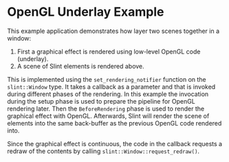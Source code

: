 <!-- Copyright © SixtyFPS GmbH <info@slint.dev> ; SPDX-License-Identifier: GPL-3.0-only OR LicenseRef-Slint-Royalty-free-1.1 OR LicenseRef-Slint-commercial -->
# OpenGL Underlay Example

This example application demonstrates how layer two scenes together in a window:

1. First a graphical effect is rendered using low-level OpenGL code (underlay).
2. A scene of Slint elements is rendered above.

This is implemented using the `set_rendering_notifier` function on the `slint::Window` type. It takes a callback as a parameter and that is invoked during different phases of the rendering. In this example the invocation during the setup phase is used to prepare the pipeline for OpenGL rendering later. Then the `BeforeRendering` phase is used to render the graphical effect with OpenGL. Afterwards, Slint will render the scene of elements into the same back-buffer as the previous OpenGL code rendered into.

Since the graphical effect is continuous, the code in the callback requests a redraw of the contents by calling `slint::Window::request_redraw()`.
